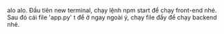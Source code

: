 alo alo. Đầu tiên new terminal, chạy lệnh npm start để chạy front-end nhé. Sau đó cái file 'app.py' t để ở ngay ngoài ý, chạy file đấy để chạy backend nhé.

